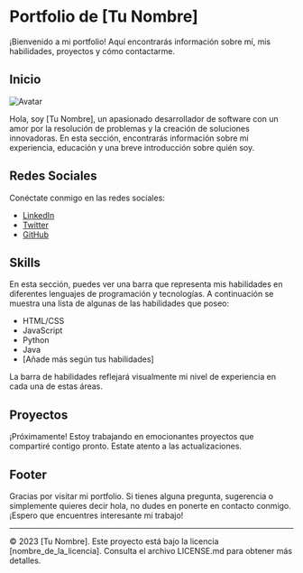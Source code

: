 
# Portfolio de [Tu Nombre]

¡Bienvenido a mi portfolio! Aquí encontrarás información sobre mí, mis habilidades, proyectos y cómo contactarme. 

## Inicio

![Avatar](enlace_a_tu_avatar.png)

Hola, soy [Tu Nombre], un apasionado desarrollador de software con un amor por la resolución de problemas y la creación de soluciones innovadoras. En esta sección, encontrarás información sobre mi experiencia, educación y una breve introducción sobre quién soy.

## Redes Sociales

Conéctate conmigo en las redes sociales:

- [LinkedIn](enlace_a_tu_linkedin)
- [Twitter](enlace_a_tu_twitter)
- [GitHub](enlace_a_tu_perfil_github)

## Skills

En esta sección, puedes ver una barra que representa mis habilidades en diferentes lenguajes de programación y tecnologías. A continuación se muestra una lista de algunas de las habilidades que poseo:

- HTML/CSS
- JavaScript
- Python
- Java
- [Añade más según tus habilidades]

La barra de habilidades reflejará visualmente mi nivel de experiencia en cada una de estas áreas.

## Proyectos

¡Próximamente! Estoy trabajando en emocionantes proyectos que compartiré contigo pronto. Estate atento a las actualizaciones.

## Footer

Gracias por visitar mi portfolio. Si tienes alguna pregunta, sugerencia o simplemente quieres decir hola, no dudes en ponerte en contacto conmigo. ¡Espero que encuentres interesante mi trabajo!

---

© 2023 [Tu Nombre]. Este proyecto está bajo la licencia [nombre_de_la_licencia]. Consulta el archivo LICENSE.md para obtener más detalles.

